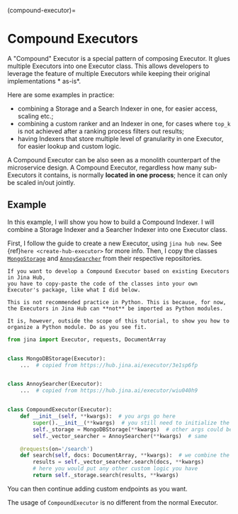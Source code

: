 (compound-executor)=

# Compound Executors

A "Compound" Executor is a special pattern of composing Executor. It glues multiple Executors into one Executor class.
This allows developers to leverage the feature of multiple Executors while keeping their original implementations *
as-is*.

Here are some examples in practice:

- combining a Storage and a Search Indexer in one, for easier access, scaling etc.;
- combining a custom ranker and an Indexer in one, for cases where `top_k` is not achieved after a ranking process
  filters out results;
- having Indexers that store multiple level of granularity in one Executor, for easier lookup and custom logic.

A Compound Executor can be also seen as a monolith counterpart of the microservice design. A Compound Executor,
regardless how many sub-Executors it contains, is normally **located in one process**; hence it can only be scaled in/out jointly.

## Example

In this example, I will show you how to build a Compound Indexer. I will combine a Storage Indexer and a Searcher Indexer
into one Executor class.

First, I follow the guide to create a new Executor, using `jina hub new`. See {ref}`here <create-hub-executor>` for more
info. Then, I copy the classes [`MongoStorage`](https://hub.jina.ai/executor/3e1sp6fp)
and [`AnnoySearcher`](https://hub.jina.ai/executor/wiu040h9) from their respective repositories.

```{caution}
If you want to develop a Compound Executor based on existing Executors in Jina Hub, 
you have to copy-paste the code of the classes into your own Executor's package, like what I did below.

This is not recommended practice in Python. This is because, for now, the Executors in Jina Hub can **not** be imported as Python modules.

It is, however, outside the scope of this tutorial, to show you how to organize a Python module. Do as you see fit.
```

```python
from jina import Executor, requests, DocumentArray


class MongoDBStorage(Executor):
    ...  # copied from https://hub.jina.ai/executor/3e1sp6fp


class AnnoySearcher(Executor):
    ...  # copied from https://hub.jina.ai/executor/wiu040h9


class CompoundExecutor(Executor):
    def __init__(self, **kwargs):  # you args go here
        super().__init__(**kwargs)  # you still need to initialize the base class, Executor
        self._storage = MongoDBStorage(**kwargs)  # other args could be passed here
        self._vector_searcher = AnnoySearcher(**kwargs)  # same

    @requests(on='/search')
    def search(self, docs: DocumentArray, **kwargs):  # we combine the logic in one place
        results = self._vector_searcher.search(docs, **kwargs)
        # here you would put any other custom logic you have
        return self._storage.search(results, **kwargs)
```

You can then continue adding custom endpoints as you want.

The usage of `CompoundExecutor` is no different from the normal Executor.
